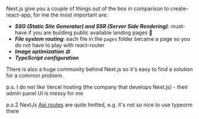 Next.js give you a couple of things out of the box in comparison to create-react-app, for me the most important are:
- ***SSG (Static Site Generator) and SSR (Server Side Rendering)***: must-have if you are building public available landing pages 🚀
- ***File system routing***: each file in the `pages` folder became a page so you do not have to play with react-router
- ***Image optimization ⚖️***
- ***TypeScript configuration***


There is also a huge community behind Next.js so it's easy to find a solution for a common problem.

p.s. I do not like Vercel hosting (the company that develops Next.js) - their admin panel UI is messy for me

p.s.2 NextJs [Api routes](https://nextjs.org/docs/api-routes/introduction) are quite limtted, e.g. it's not so nice to use typeorm there